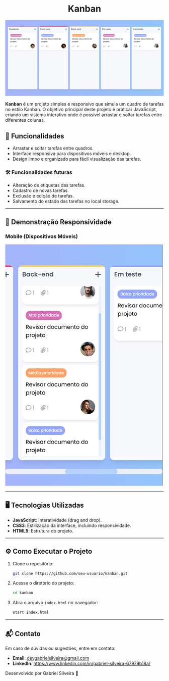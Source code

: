 <div align="center">
  <h1>Kanban</h1>
</div>

  <img src="./img-preview/preview-full-screen.png" alt="Visualização em tela cheia">

**Kanban** é um projeto simples e responsivo que simula um quadro de tarefas no estilo Kanban. O objetivo principal deste projeto é praticar JavaScript, criando um sistema interativo onde é possível arrastar e soltar tarefas entre diferentes colunas. 

## 📌 Funcionalidades

- Arrastar e soltar tarefas entre quadros.
- Interface responsiva para dispositivos móveis e desktop.
- Design limpo e organizado para fácil visualização das tarefas.

### 🛠 Funcionalidades futuras

- Alteração de etiquetas das tarefas.
- Cadastro de novas tarefas.
- Exclusão e edição de tarefas.
- Salvamento do estado das tarefas no local storage.

---

## 🚀 Demonstração Responsividade

### **Mobile (Dispositivos Móveis)**
<img src="./img-preview/preview-mobile.png" alt="Visualização em dispositivos móveis">

---

## 🖥 Tecnologias Utilizadas

- **JavaScript**: Interatividade (drag and drop).
- **CSS3**: Estilização da interface, incluindo responsividade.
- **HTML5**: Estrutura do projeto.

---

## ⚙️ Como Executar o Projeto

1. Clone o repositório:
   ```bash
   git clone https://github.com/seu-usuario/kanban.git
   ```

2. Acesse o diretório do projeto:
   ```bash
   cd kanban
   ```

3. Abra o arquivo `index.html` no navegador:
   ```bash
   start index.html
   ```

---

## 📬 Contato

Em caso de dúvidas ou sugestões, entre em contato:

- **Email**: devgabrielsilveira@gmail.com
- **LinkedIn**: https://www.linkedin.com/in/gabriel-silveira-67979b18a/

Desenvolvido por Gabriel Silveira 🚀
